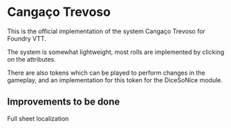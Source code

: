 # Cangaço Trevoso

This is the official implementation of the system Cangaço Trevoso for Foundry VTT.

The system is somewhat lightweight, most rolls are implemented by clicking on the attributes.

There are also tokens which can be played to perform changes in the gameplay, and an implementation for this token for the DiceSoNice module.

## Improvements to be done

Full sheet localization